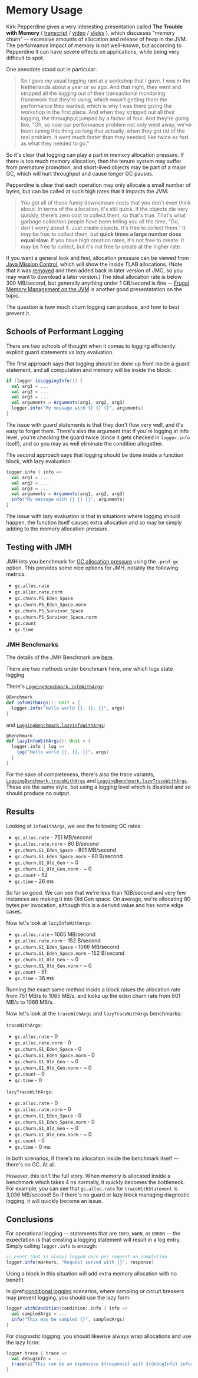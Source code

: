 # Memory Usage

Kirk Pepperdine gives a very interesting presentation called **The Trouble with Memory** ( [transcript](https://www.infoq.com/presentations/memory-jvm) / [video](https://youtu.be/mfS-P49FSbY?t=549) / [slides](https://qconsf.com/system/files/presentation-slides/trouble_with_memory.pdf) ), which discusses "memory churn" -- excessive amounts of allocation and release of heap in the JVM.   The performance impact of memory is not well-known, but according to Pepperdine it can have severe effects on applications, while being very difficult to spot.

One anecdote stood out in particular:

> So I gave my usual logging rant at a workshop that I gave. I was in the Netherlands about a year or so ago. And that night, they went and stripped all the logging out of their transactional monitoring framework that they're using, which wasn't getting them the performance they wanted, which is why I was there giving the workshop in the first place. And when they stripped out all their logging, the throughput jumped by a factor of four. And they're going like, "Oh, so now our performance problem not only went away, we've been tuning this thing so long that actually, when they got rid of the real problem, it went much faster than they needed, like twice as fast as what they needed to go."

So it's clear that logging can play a part in memory allocation pressure.  If there is too much memory allocation, then the tenure system may suffer from premature promotion, and short-lived objects may be part of a major GC, which will hurt throughput and cause longer GC pauses.

Pepperdine is clear that each operation may only allocate a small number of bytes, but can be called at such high rates that it impacts the JVM:

> You get all of these funny downstream costs that you don't even think about. In terms of the allocation, it's still quick. If the objects die very quickly, there's zero cost to collect them, so that's true. That's what garbage collection people have been telling you all the time, "Go, don't worry about it. Just create objects. It's free to collect them." It may be free to collect them, but **quick times a large number does equal slow**. If you have high creation rates, it's not free to create. It may be free to collect, but it's not free to create at the higher rate.

If you want a general look and feel, allocation pressure can be viewed from [Java Mission Control](http://hirt.se/blog/?p=381), which will show the inside TLAB allocations.  (Note that it was [removed](https://stackoverflow.com/questions/51274072/how-to-get-allocation-pressure-in-java-mission-control-that-ships-with-java-10) and then added back in later version of JMC, so you may want to download a later version.)  The ideal allocation rate is below 300 MB/second, but generally anything under 1 GB/second is fine -- [Frugal Memory Management on the JVM](https://srvaroa.github.io/assets/frugal_memory_management_on_the_jvm.pdf) is another good presentatation on the topic.

The question is how much churn logging can produce, and how to best prevent it.  

## Schools of Performant Logging

There are two schools of thought when it comes to logging efficiently: explicit guard statements vs lazy evaluation.

The first approach says that logging should be done up front inside a guard statement, and all computation and memory will be inside the block:

```scala
if (logger.isLoggingInfo()) {
  val arg1 = ...
  val arg2 = ...
  val arg3 = ...
  val arguments = Arguments(arg1, arg2, arg3)
  logger.info("My message with {} {} {}", arguments)
}
```

The issue with guard statements is that they don't flow very well, and it's easy to forget them.  There's also the argument that if you're logging at info level, you're checking the guard twice (since it gets checked in `logger.info` itself), and so you may as well eliminate the condition altogether. 

The second approach says that logging should be done inside a function block, with lazy evaluation:

```scala
logger.info { info =>
  val arg1 = ...
  val arg2 = ...
  val arg3 = ...
  val arguments = Arguments(arg1, arg2, arg3)
  info("My message with {} {} {}", arguments)
}
```

The issue with lazy evaluation is that in situations where logging should happen, the function itself causes extra allocation and so may be simply adding to the memory allocation pressure.

## Testing with JMH

JMH lets you benchmark for [GC allocation pressure](https://shipilev.net/blog/2016/arrays-wisdom-ancients/#_not_an_allocation_pressure) using the `-prof gc` option.  This provides some nice options for JMH, notably the following metrics:

* `gc.alloc.rate`
* `gc.alloc.rate.norm`
* `gc.churn.PS_Eden_Space`
* `gc.churn.PS_Eden_Space.norm`
* `gc.churn.PS_Survivor_Space`
* `gc.churn.PS_Survivor_Space.norm`
* `gc.count`
* `gc.time`

### JMH Benchmarks

The details of the JMH Benchmark are [here](https://jmh.morethan.io/?source=https://raw.githubusercontent.com/tersesystems/blindsight/master/benchmarks/results/20200627T142114/openjdk11.json).

There are two methods under benchmark here, one which logs state logging

There's [`LoggingBenchmark.infoWithArgs`](https://github.com/tersesystems/blindsight/blob/master/benchmarks/src/main/scala/com/tersesystems/blindsight/LoggingBenchmark.scala#L81):

```scala
@Benchmark
def infoWithArgs(): Unit = {
  logger.info("Hello world {}, {}, {}", args)
}
```

and [`LoggingBenchmark.lazyInfoWithArgs`](https://github.com/tersesystems/blindsight/blob/master/benchmarks/src/main/scala/com/tersesystems/blindsight/LoggingBenchmark.scala#L91):

```scala
@Benchmark
def lazyInfoWithArgs(): Unit = {
  logger.info { log =>
    log("Hello world {}, {}, {}", args)
  }
}
```

For the sake of completeness, there's also the trace variants, [`LoggingBenchmark.traceWithArgs`](https://github.com/tersesystems/blindsight/blob/master/benchmarks/src/main/scala/com/tersesystems/blindsight/LoggingBenchmark.scala#L32) and [`LoggingBenchmark.lazyTraceWithArgs`](https://github.com/tersesystems/blindsight/blob/master/benchmarks/src/main/scala/com/tersesystems/blindsight/LoggingBenchmark.scala#L42).  These are the same style, but using a logging level which is disabled and so should produce no output.

## Results

Looking at `infoWithArgs`, we see the following GC rates:

* `gc.alloc.rate` - 751 MB/second
* `gc.alloc.rate.norm` - 80 B/second
* `gc.churn.G1_Eden_Space` - 801 MB/second
* `gc.churn.G1_Eden_Space.norm` - 80 B/second
* `gc.churn.G1_Old_Gen` - ~ 0
* `gc.churn.G1_Old_Gen.norm` - ~ 0 
* `gc.count` - 52 
* `gc.time` - 26 ms

So far so good.  We can see that we're less than 1GB/second and very few instances are making it into Old Gen space.  On average, we're allocating 80 bytes per invocation, although this is a derived value and has some edge cases.

Now let's look at `lazyInfoWithArgs`:

* `gc.alloc.rate` - 1065 MB/second
* `gc.alloc.rate.norm` - 152 B/second
* `gc.churn.G1_Eden_Space` - 1066 MB/second
* `gc.churn.G1_Eden_Space.norm` - 152 B/second
* `gc.churn.G1_Old_Gen` - ~ 0
* `gc.churn.G1_Old_Gen.norm` - ~ 0 
* `gc.count` - 51 
* `gc.time` - 36 ms

Running the exact same method inside a block raises the allocation rate from 751 MB/s to 1065 MB/s, and kicks up the eden churn rate from 801 MB/s to 1066 MB/s. 

Now let's look at the `traceWithArgs` and `lazyTraceWithArgs` benchmarks:

`traceWithArgs`:

* `gc.alloc.rate` - 0
* `gc.alloc.rate.norm` - 0
* `gc.churn.G1_Eden_Space` - 0
* `gc.churn.G1_Eden_Space.norm` - 0
* `gc.churn.G1_Old_Gen` - ~ 0
* `gc.churn.G1_Old_Gen.norm` - ~ 0 
* `gc.count` - 0 
* `gc.time` - 0

`lazyTraceWithArgs`:

* `gc.alloc.rate` - 0
* `gc.alloc.rate.norm` - 0
* `gc.churn.G1_Eden_Space` - 0
* `gc.churn.G1_Eden_Space.norm` - 0
* `gc.churn.G1_Old_Gen` - ~ 0
* `gc.churn.G1_Old_Gen.norm` - ~ 0 
* `gc.count` - 0
* `gc.time` - 0 ms

In both scenarios, if there's no allocation inside the benchmark itself -- there's no GC.  At all.

However, this isn't the full story.  When memory is allocated inside a benchmark which takes 4 ns normally, it quickly becomes the bottleneck.  For example, you can see that `gc.alloc.rate` for `traceWithStatement` is 3,036 MB/second!  So if there's no guard or lazy block managing diagnostic logging, it will quickly become an issue.

## Conclusions

For operational logging -- statements that are `INFO`, `WARN`, or `ERROR` -- the expectation is that creating a logging statement will result in a log entry.  Simply calling `logger.info` is enough:

```scala
// event that is always logged once per request on completion
logger.info(markers, "Request served with {}", response)
```

Using a block in this situation will add extra memory allocation with no benefit.

In @ref:[conditional logging](../usage/conditional.md) scenarios, where sampling or circuit breakers may prevent logging, you should use the lazy form:

```scala
logger.withCondition(condition).info { info =>
  val sampledArgs = ...
  info("This may be sampled {}", sampledArgs)
}
```

For diagnostic logging, you should likewise always wrap allocations and use the lazy form:

```scala
logger.trace { trace =>
  val debugInfo = ...
  trace(st"This can be an expensive ${response} with ${debugInfo} information")
}
```
